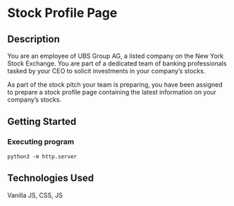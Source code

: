 # Stock Profile Page


## Description

You are an employee of UBS Group AG, a listed company on the New York Stock Exchange. You are part of a dedicated team of banking professionals tasked by your CEO to solicit investments in your company’s stocks.

As part of the stock pitch your team is preparing, you have been assigned to prepare a stock profile page containing the latest information on your company’s stocks.

## Getting Started

### Executing program
```
python3 -m http.server
```

## Technologies Used
Vanilla JS, CSS, JS
